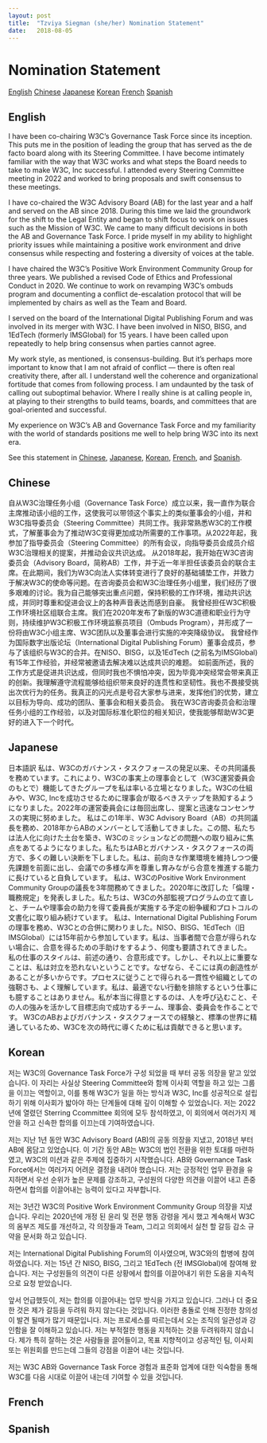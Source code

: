 ```yaml
---
layout: post
title:  "Tzviya Siegman (she/her) Nomination Statement"
date:   2018-08-05
---
```


# Nomination Statement
[English](#English)
[Chinese](#Chinese)
[Japanese](#Japanese)
[Korean](#Korean)
[French](#French)
[Spanish](#Spanish)

## English

I have been co-chairing W3C’s Governance Task Force since its inception. This puts me in the position of leading the group that has served as the de facto board along with its Steering Committee. I have become intimately familiar with the way that W3C works and what steps the Board needs to take to make W3C, Inc successful. I attended every Steering Committee meeting in 2022 and worked to bring proposals and swift consensus to these meetings. 

I have co-chaired the W3C Advisory Board (AB) for the last year and a half and served on the AB since 2018. During this time we laid the groundwork for the shift to the Legal Entity and began to shift focus to work on issues such as the Mission of W3C. We came to many difficult decisions in both the AB and Governance Task Force. I pride myself in my ability to highlight priority issues while maintaining a positive work environment and drive consensus while respecting and fostering a diversity of voices at the table.

I have chaired the W3C’s Positive Work Environment Community Group for three years. We published a revised Code of Ethics and Professional Conduct in 2020. We continue to work on revamping W3C’s ombuds program and documenting a conflict de-escalation protocol that will be implemented by chairs as well as the Team and Board.

I served on the board of the International Digital Publishing Forum and was involved in its merger with W3C. I have been involved in NISO, BISG, and 1EdTech (formerly IMSGlobal) for 15 years. I have been called upon repeatedly to help bring consensus when parties cannot agree. 

My work style, as mentioned, is consensus-building. But it’s perhaps more important to know that I am not afraid of conflict — there is often real creativity there, after all. I understand well the coherence and organizational fortitude that comes from following process. I am undaunted by the task of calling out suboptimal behavior. Where I really shine is at calling people in, at playing to their strengths to build teams, boards, and committees that are goal-oriented and successful.  

My experience on W3C’s AB and Governance Task Force and my familiarity with the world of standards positions me well to help bring W3C into its next era.

See this statement in [Chinese](#Chinese), [Japanese](#Japanese), [Korean](#Korean), [French](#French), and [Spanish](#Spanish). 

## Chinese 
自从W3C治理任务小组（Governance Task Force）成立以来，我一直作为联合主席推动该小组的工作，这使我可以带领这个事实上的类似董事会的小组，并和W3C指导委员会（Steering Committee）共同工作。我非常熟悉W3C的工作模式，了解董事会为了推动W3C变得更加成功所需要的工作事项。从2022年起，我参加了指导委员会（Steering Committee）的所有会议，向指导委员会成员介绍W3C治理相关的提案，并推动会议共识达成。
从2018年起，我开始在W3C咨询委员会（Advisory Board，简称AB）工作，并于近一年半担任该委员会的联合主席。在此期间，我们为W3C向法人实体转变进行了良好的基础铺垫工作，并致力于解决W3C的使命等问题。在咨询委员会和W3C治理任务小组里，我们经历了很多艰难的讨论。我为自己能够突出重点问题，保持积极的工作环境，推动共识达成，并同时尊重和促进会议上的各种声音表达而感到自豪。
我曾经担任W3C积极工作环境社区组联合主席。我们在2020年发布了新版的W3C道德和职业行为守则，持续维护W3C积极工作环境监察员项目（Ombuds Program），并形成了一份将由W3C小组主席、W3C团队以及董事会进行实施的冲突降级协议。
我曾经作为国际数字出版论坛（International Digital Publishing Forum）董事会成员，参与了该组织与W3C的合并。在NISO、BISG，以及1EdTech (之前名为IMSGlobal)有15年工作经验，并经常被邀请去解决难以达成共识的难题。
如前面所述，我的工作方式是促进共识达成，但同时我也不惧怕冲突，因为毕竟冲突经常会带来真正的创新。我理解遵守流程能够给组织带来良好的连贯性和坚韧性。我也不畏接受挑出次优行为的任务。我真正的闪光点是号召大家参与进来，发挥他们的优势，建立以目标为导向、成功的团队、董事会和相关委员会。
我在W3C咨询委员会和治理任务小组的工作经验，以及对国际标准化职位的相关知识，使我能够帮助W3C更好的进入下一个时代。

## Japanese

日本語訳
私は、W3Cのガバナンス・タスクフォースの発足以来、その共同議長を務めています。これにより、W3Cの事実上の理事会として（W3C運営委員会のもとで）機能してきたグループを私は率いる立場となりました。W3Cの仕組みや、W3C, Incを成功させるために理事会が取るべきステップを熟知するようになりました。2022年の運営委員会には毎回出席し、提案と迅速なコンセンサスの実現に努めました。
私はこの1年半、W3C Advisory Board（AB）の共同議長を務め、2018年からABのメンバーとして活動してきました。この間、私たちは法人化に向けた土台を築き、W3Cのミッションなどの問題への取り組みに焦点をあてるようになりました。私たちはABとガバナンス・タスクフォースの両方で、多くの難しい決断を下しました。私は、前向きな作業環境を維持しつつ優先課題を前面に出し、会議での多様な声を尊重し育みながら合意を推進する能力に長けていると自負しています。
私は、W3CのPositive Work Environment Community Groupの議長を3年間務めてきました。2020年に改訂した「倫理・職務規定」を発表しました。私たちは、W3Cの外部監視プログラムの立て直しと、チームや理事会の助力を得て委員長が実施する予定の紛争緩和プロトコルの文書化に取り組み続けています。
私は、International Digital Publishing Forumの理事を務め、W3Cとの合併に関わりました。NISO、BISG、1EdTech（旧IMSGlobal）には15年前から参加しています。私は、当事者間で合意が得られない場合に、合意を得るための手助けをするよう、何度も要請されてきました。
私の仕事のスタイルは、前述の通り、合意形成です。しかし、それ以上に重要なことは、私は対立を恐れないということです。なぜなら、そこには真の創造性があることが多いからです。プロセスに従うことで得られる一貫性や組織としての強靭さも、よく理解しています。私は、最適でない行動を排除するという仕事にも臆することはありません。私が本当に得意とするのは、人を呼び込むこと、その人の強みを活かして目標志向で成功するチーム、理事会、委員会を作ることです。 
W3CのABおよびガバナンス・タスクフォースでの経験と、標準の世界に精通しているため、W3Cを次の時代に導くために私は貢献できると思います。

## Korean 

저는 W3C의 Governance Task Force가 구성 되었을 때 부터 공동 의장을 맡고 있었습니다. 이 자리는 사실상 Steering Committee와 함께 이사회 역할을 하고 있는 그룹을 이끄는 역할이고, 이를 통해 W3C가 일을 하는 방식과 W3C, Inc를 성공적으로 설립하기 위해 이사회가 밟아야 하는 단계들에 대해 깊이 이해할 수 있었습니다. 저는 2022년에 열렸던 Sterring Ccommittee 회의에 모두 참석하였고, 이 회의에서 여러가지 제안을 하고 신속한 합의를 이끄는데 기여하였습니다.

저는 지난 1년 동안 W3C Advisory Board (AB)의 공동 의장을 지냈고, 2018년 부터 AB에 몸담고 있었습니다. 이 기간 동안 AB는 W3C의 법인 전환을 위한 토대를 마련하였고, W3C의 미션과 같은 주제에 집중하기 시작했습니다. AB와 Governance Task Force에서는 여러가지 어려운 결정을 내려야 했습니다. 저는 긍정적인 업무 환경을 유지하면서 우선 순위가 높은 문제를 강조하고, 구성원의 다양한 의견을 이끌어 내고 존중하면서 합의를 이끌어내는 능력이 있다고 자부합니다.

저는 3년간 W3C의 Positive Work Environment Community Group 의장을 지냈습니다. 우리는 2020년에 개정 된 윤리 및 전문 행동 강령을 게시 했고 계속해서 W3C의 옴부즈 제도를 개선하고, 각 의장들과 Team, 그리고 의회에서 실천 할 갈등 감소 규약을 문서화 하고 있습니다.

저는 International Digital Publishing Forum의 이사였으며, W3C와의 합병에 참여하였습니다. 저는 15년 간 NISO, BISG, 그리고 1EdTech (전 IMSGlobal)에 참여해 왔습니다. 저는 구성원들의 의견이 다른 상황에서 합의를 이끌어내기 위한 도움을 지속적으로 요청 받았습니다.

앞서 언급했듯이, 저는 합의를 이끌어내는 업무 방식을 가지고 있습니다. 그러나 더 중요한 것은 제가 갈등을 두려워 하지 않는다는 것입니다. 이러한 충돌로 인해 진정한 창의성이 발견 될때가 많기 때문입니다. 저는 프로세스를 따르는데서 오는 조직의 일관성과 강인함을 잘 이해하고 있습니다. 저는 부적절한 행동을 지적하는 것을 두려워하지 않습니다. 제가 특히 잘하는 것은 사람들을 끌어들이고, 목표 지향적이고 성공적인 팀, 이사회 또는 위원회를 만드는데 그들의 강점을 이끌어 내는 것입니다.

저는 W3C AB와 Governance Task Force 경험과 표준화 업계에 대한 익숙함을 통해 W3C를 다음 시대로 이끌어 내는데 기여할 수 있을 것입니다.

## French

## Spanish
